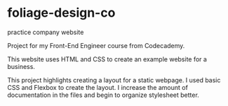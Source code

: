 # foliage-design-co
practice company website

Project for my Front-End Engineer course from Codecademy.

This website uses HTML and CSS to create an example website for a business.

This project highlights creating a layout for a static webpage. I used basic CSS and Flexbox to create the layout.
I increase the amount of documentation in the files and begin to organize stylesheet better.
